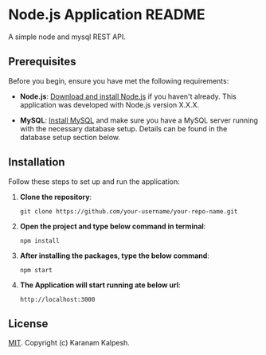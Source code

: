 # Node.js Application README

A simple node and mysql REST API.

## Prerequisites

Before you begin, ensure you have met the following requirements:

- **Node.js**: [Download and install Node.js](https://nodejs.org/) if you haven't already. This application was developed with Node.js version X.X.X.

- **MySQL**: [Install MySQL](https://dev.mysql.com/doc/mysql-installation-excerpt/5.7/en/) and make sure you have a MySQL server running with the necessary database setup. Details can be found in the database setup section below.

## Installation

Follow these steps to set up and run the application:

1. **Clone the repository**:

   ```shell
   git clone https://github.com/your-username/your-repo-name.git

   ```

2. **Open the project and type below command in terminal**:

   ```shell
   npm install

   ```

3. **After installing the packages, type the below command**:

   ```shell
   npm start

   ```

4. **The Application will start running ate below url**:

   ```shell
   http://localhost:3000
   ```

## License

[MIT](https://github.com/Blaze2020/node_api/blob/main/LICENSE). Copyright (c)
Karanam Kalpesh.
